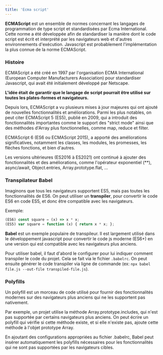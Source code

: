 ```yaml
---
title: 'Ecma script'
---
```


**ECMAScript** est un ensemble de normes concernant les langages de programmation de type script et standardisées par Ecma International.
Cette norme a été développée afin de standardiser la manière dont le code script est écrit et interprété par les navigateurs web et d'autres environnements d'exécution. 
Javascript est probablement l'implémentation la plus connue de la norme ECMAScript.

### Histoire
ECMAScript a été créé en 1997 par l'organisation ECMA International (European Computer Manufacturers Association) pour standardiser Javascript, qui avait été initialement développé par Netscape. 

**L'idée était de garantir que le langage de script pourrait être utilisé sur toutes les plates-formes et navigateurs.**

Depuis lors, ECMAScript a vu plusieurs mises à jour majeures qui ont ajouté de nouvelles fonctionnalités et améliorations. 
Parmi les plus notables, on peut citer ECMAScript 5 (ES5), publié en 2009, qui a introduit des fonctionnalités importantes comme le support des "strict mode" ainsi que des méthodes d'Array plus fonctionnelles, comme map, reduce et filter.

ECMAScript 6 (ES6 ou ECMAScript 2015), a apporté des améliorations significatives, notamment les classes, les modules, les promesses, les flèches fonctions, et bien d'autres.

Les versions ultérieures (ES2016 à ES2021) ont continué à ajouter des fonctionnalités et des améliorations, comme l'opérateur exponentiel (**), async/await, Object.entries, Array.prototype.flat, ...

### Transpilateur Babel
Imaginons que tous les navigateurs supportent ES5, mais pas toutes les fonctionnalités de ES6.
On peut utiliser un **transpiler**, pour convertir le code ES6 en code ES5, et donc être compatible avec les navigateurs.

Exemple:
~~~javascript
(ES6) const square = (x) => x * x;
(ES5) var square = function (x) { return x * x; };
~~~

**Babel** est un exemple populaire de transpileur. Il est largement utilisé dans le développement javascript pour convertir le code js moderne (ES6+) en une version qui est compatible avec les navigateurs plus anciens.

Pour utiliser babel, il faut d'abord le configurer pour lui indiquer comment transpiler le code du projet. Cela se fait via le fichier `.babelrc`.
On peut ensuite générer le code transpiler via ligne de commande (ex: `npx babel file.js --out-file transpiled-file.js`).

### Polyfills
Un polyfill est un morceau de code utilisé pour fournir des fonctionnalités modernes sur des navigateurs plus anciens qui ne les supportent pas nativement.

Par exemple, un projet utilise la méthode Array.prototype.includes, qui n'est pas supportée par certains navigateurs plus anciens. On peut écrire un polyfill qui vérifie si cette méthode existe, et si elle n'existe pas, ajoute cette méthode à l'objet prototype Array.

En ajoutant des configurations appropriées au fichier .babelrc, Babel peut insérer automatiquement les polyfills nécessaires pour les fonctionnalités qui ne sont pas supportées par les navigateurs cibles.